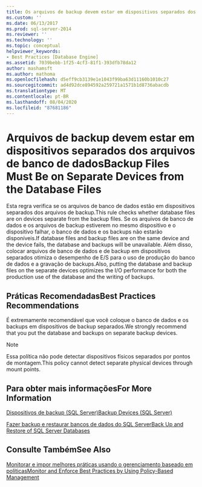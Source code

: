 ```yaml
---
title: Os arquivos de backup devem estar em dispositivos separados dos arquivos de banco de dados | Microsoft Docs
ms.custom: ''
ms.date: 06/13/2017
ms.prod: sql-server-2014
ms.reviewer: ''
ms.technology: ''
ms.topic: conceptual
helpviewer_keywords:
- Best Practices [Database Engine]
ms.assetid: 7039bebb-1f25-4cf3-81f1-393dfb78da12
author: mashamsft
ms.author: mathoma
ms.openlocfilehash: d5eff9cb3139e1e1043f99ba63d11160b1010c27
ms.sourcegitcommit: ad4d92dce894592a259721a1571b1d8736abacdb
ms.translationtype: MT
ms.contentlocale: pt-BR
ms.lasthandoff: 08/04/2020
ms.locfileid: "87681186"
---
```

# <a name="backup-files-must-be-on-separate-devices-from-the-database-files"></a><span data-ttu-id="fb28b-102">Arquivos de backup devem estar em dispositivos separados dos arquivos de banco de dados</span><span class="sxs-lookup"><span data-stu-id="fb28b-102">Backup Files Must Be on Separate Devices from the Database Files</span></span>
  <span data-ttu-id="fb28b-103">Esta regra verifica se os arquivos de banco de dados estão em dispositivos separados dos arquivos de backup.</span><span class="sxs-lookup"><span data-stu-id="fb28b-103">This rule checks whether database files are on devices separate from the backup files.</span></span> <span data-ttu-id="fb28b-104">Se os arquivos de banco de dados e os arquivos de backup estiverem no mesmo dispositivo e o dispositivo falhar, o banco de dados e os backups não estarão disponíveis.</span><span class="sxs-lookup"><span data-stu-id="fb28b-104">If database files and backup files are on the same device and the device fails, the database and backups will be unavailable.</span></span> <span data-ttu-id="fb28b-105">Além disso, colocar arquivos de banco de dados e de backup em dispositivos separados otimiza o desempenho de E/S para o uso de produção do banco de dados e a gravação de backups.</span><span class="sxs-lookup"><span data-stu-id="fb28b-105">Also, putting the database and backup files on the separate devices optimizes the I/O performance for both the production use of the database and the writing of backups.</span></span>  
  
## <a name="best-practices-recommendations"></a><span data-ttu-id="fb28b-106">Práticas Recomendadas</span><span class="sxs-lookup"><span data-stu-id="fb28b-106">Best Practices Recommendations</span></span>  
 <span data-ttu-id="fb28b-107">É extremamente recomendável que você coloque o banco de dados e os backups em dispositivos de backup separados.</span><span class="sxs-lookup"><span data-stu-id="fb28b-107">We strongly recommend that you put the database and backups on separate backup devices.</span></span>  
  
> [!NOTE]  
>  <span data-ttu-id="fb28b-108">Essa política não pode detectar dispositivos físicos separados por pontos de montagem.</span><span class="sxs-lookup"><span data-stu-id="fb28b-108">This policy cannot detect separate physical devices through mount points.</span></span>  
  
## <a name="for-more-information"></a><span data-ttu-id="fb28b-109">Para obter mais informações</span><span class="sxs-lookup"><span data-stu-id="fb28b-109">For More Information</span></span>  
 [<span data-ttu-id="fb28b-110">Dispositivos de backup &#40;SQL Server&#41;</span><span class="sxs-lookup"><span data-stu-id="fb28b-110">Backup Devices &#40;SQL Server&#41;</span></span>](../relational-databases/backup-restore/backup-devices-sql-server.md)  
  
 [<span data-ttu-id="fb28b-111">Fazer backup e restaurar bancos de dados do SQL Server</span><span class="sxs-lookup"><span data-stu-id="fb28b-111">Back Up and Restore of SQL Server Databases</span></span>](../relational-databases/backup-restore/back-up-and-restore-of-sql-server-databases.md)  
  
## <a name="see-also"></a><span data-ttu-id="fb28b-112">Consulte Também</span><span class="sxs-lookup"><span data-stu-id="fb28b-112">See Also</span></span>  
 [<span data-ttu-id="fb28b-113">Monitorar e impor melhores práticas usando o gerenciamento baseado em políticas</span><span class="sxs-lookup"><span data-stu-id="fb28b-113">Monitor and Enforce Best Practices by Using Policy-Based Management</span></span>](../relational-databases/policy-based-management/monitor-and-enforce-best-practices-by-using-policy-based-management.md)  
  
  

